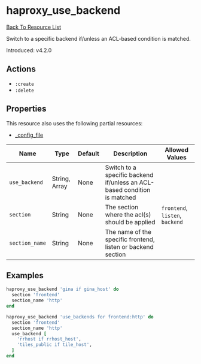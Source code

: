 # haproxy_use_backend

[Back To Resource List](https://github.com/sous-chefs/haproxy#resources)

Switch to a specific backend if/unless an ACL-based condition is matched.

Introduced: v4.2.0

## Actions

* `:create`
* `:delete`

## Properties

This resource also uses the following partial resources:

* [_config_file](https://github.com/sous-chefs/haproxy/tree/master/documentation/partial_config_file.md)

| Name           | Type          | Default                    | Description                                                              | Allowed Values                  |
| -------------- | ------------- | -------------------------- | ------------------------------------------------------------------------ | ------------------------------- |
| `use_backend`  | String, Array | None                       | Switch to a specific backend if/unless an ACL-based condition is matched ||
| `section`      | String        | None                       | The section where the acl(s) should be applied                           | `frontend`, `listen`, `backend` |
| `section_name` | String        | None                       | The name of the specific frontend, listen or backend section             ||

## Examples

```ruby
haproxy_use_backend 'gina if gina_host' do
  section 'frontend'
  section_name 'http'
end
```

```ruby
haproxy_use_backend 'use_backends for frontend:http' do
  section 'frontend'
  section_name 'http'
  use_backend [
    'rrhost if rrhost_host',
    'tiles_public if tile_host',
  ]
end
```
